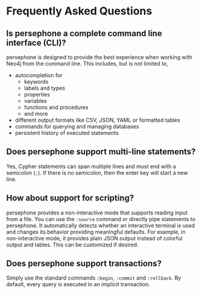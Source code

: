 # Frequently Asked Questions

## Is persephone a complete command line interface (CLI)?

persephone is designed to provide the best experience when working with Neo4j from the command line.
This includes, but is not limited to,

- autocompletion for
  - keywords
  - labels and types
  - properties
  - variables
  - functions and procedures
  - and more
- different output formats like CSV, JSON, YAML or formatted tables
- commands for querying and managing databases
- persistent history of executed statements

## Does persephone support multi-line statements?

Yes, Cypher statements can span multiple lines and must end with a semicolon (`;`).
If there is no semicolon, then the enter key will start a new line.

## How about support for scripting?

persephone provides a non-interactive  mode that supports reading input from a file.
You can use the `:source` command or directly pipe statements to persephone.
It automatically detects whether an interactive terminal is used and changes its behavior providing meaningful defaults.
For example, in non-interactive mode, it provides plain JSON output instead of colorful output and tables.
This can be customized if desired.

## Does persephone support transactions?

Simply use the standard commands `:begin`, `:commit` and `:rollback`.
By default, every query is executed in an implicit transaction.
